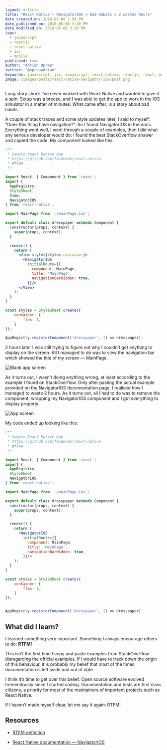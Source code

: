 ```yaml
---
layout: article
title: "React Native + NavigatorIOS + Bad Habits = 2 wasted hours"
date_created_on: 2016-05-08 1:50 PM
date_published_on: 2016-05-08 3:30 PM
date_modified_on: 2016-05-08 3:30 PM
tags:
  - javascript
  - reactjs
  - react-native
  - ios
  - mobile
published: true
author: "Adrian Oprea"
twitter: "@opreaadrian"
keywords: javascript, jsx, ecmascript, react-native, reactjs, react, mobile development, development 
image: /images/posts/react-native-navigator-ios/post.png
---
```


Long story short: I’ve never worked with React Native and wanted to give it a spin. Setup was a breeze, and I was able to get the app to work in the iOS simulator in a matter of minutes. What came after, is a story about bad habits.

A couple of stack traces and some style updates later, I said to myself: “Does this thing have navigation?”. So I found NavigatorIOS in the docs. Everything went well, I went through a couple of examples, then I did what any serious developer would do: I found the best StackOverflow answer and copied the code. My component looked like this:

```jsx
/**
 * Sample React Native App
 * https://github.com/facebook/react-native
 * @flow
 */

import React, { Component } from 'react';
import {
  AppRegistry,
  StyleSheet,
  View,
  NavigatorIOS
} from 'react-native';

import MainPage from './mainPage.ios';

export default class dresspaper extends Component {
  constructor(props, context) {
    super(props, context);
  }

  render() {
    return (
      <View style={styles.container}>
        <NavigatorIOS
          initialRoute={{
            component: MainPage,
            title: 'MainPage',
            navigationBarHidden: true,
          }}/>
      </View>
    );
  }
}

const styles = StyleSheet.create({
    container: {
        flex: 1,
    }
});

AppRegistry.registerComponent('dresspaper', () => dresspaper);
```

2 hours later I was still trying to figure out why I couldn’t get anything to display on the screen. All I managed to do was to view the navigation bar which showed the title of my screen — MainPage.

![Blank app screen](/images/posts/react-native-navigator-ios/blank-screen.png)

As it turns out, I wasn’t doing anything wrong, at least according to the example I found on StackOverflow. Only after pasting the actual example provided on the NavigatorIOS documentation page, I realised how I managed to waste 2 hours. As it turns out, all I had to do was to remove the <View> component, wrapping my NavigatorIOS component and I got everything to display properly.

![App screen](/images/posts/react-native-navigator-ios/app-screen.png)

My code ended up looking like this:

```jsx
/**
 * Sample React Native App
 * https://github.com/facebook/react-native
 * @flow
 */

import React, { Component } from 'react';
import {
  AppRegistry,
  StyleSheet,
  NavigatorIOS
} from 'react-native';

import MainPage from './mainPage.ios';

export default class dresspaper extends Component {
  constructor(props, context) {
    super(props, context);
  }

  render() {
    return (
      <NavigatorIOS
        initialRoute={{
          component: MainPage,
          title: 'MainPage',
          navigationBarHidden: true,
        }}/>
    );
  }
}

const styles = StyleSheet.create({
    container: {
        flex: 1,
    }
});


AppRegistry.registerComponent('dresspaper', () => dresspaper);
```

## What did I learn?

I learned something very important. Something I always encourage others to do: **RTFM!**

This isn’t the first time I copy and paste examples from StackOverflow disregarding the official examples. If I would have to track down the origin of this behaviour, it is probably my belief that most of the times, documentation is left aside and out of date.

I think it’s time to get over this belief. Open source software evolved tremendously since I started coding. Documentation and tests are first class citizens, a priority for most of the maintainers of important projects such as React Native.

If I haven’t made myself clear, let me say it again: RTFM!

## Resources

* [RTFM definition](https://en.wikipedia.org/wiki/RTFM)

* [React Native documentation — NavigatorIOS](https://facebook.github.io/react-native/docs/navigatorios.html)
